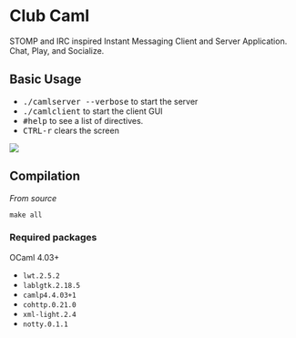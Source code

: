 # Club Caml

STOMP and IRC inspired Instant Messaging Client and Server Application. Chat,
Play, and Socialize.

## Basic Usage

- <kbd>./camlserver --verbose</kbd> to start the server
- <kbd>./camlclient</kbd> to start the client GUI
- <kbd>#help</kbd> to see a list of directives.
- <kbd>CTRL-r</kbd> clears the screen

![]( https://raw.githubusercontent.com/yuhuanq/Club-Caml/master/ex.gif?token=AQYGq4f9ZEAuP60oT3vYrqc4PM1on-6oks5YTxQhwA==)

## Compilation

*From source*

`make all`

### Required packages

OCaml 4.03+

- `lwt.2.5.2`
- `lablgtk.2.18.5`
- `camlp4.4.03+1`
- `cohttp.0.21.0`
- `xml-light.2.4`
- `notty.0.1.1`

